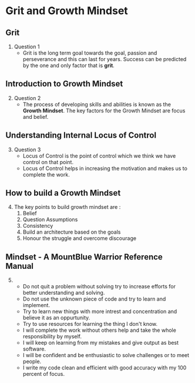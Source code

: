 # Grit and Growth Mindset

## Grit
1. Question 1
   * Grit is the long term goal towards the goal, passion and perseverance and this can last for years. Success can be predicted by the one and only factor that is **grit**.

## Introduction to Growth Mindset
2. Question 2
   * The process of developing skills and abilities is known as the **Growth Mindset**. The key factors for the Growth Mindset are focus and belief.

## Understanding Internal Locus of Control 
3. Question 3
   * Locus of Control is the point of control which we think we have control on that point. 
   * Locus of Control helps in increasing the motivation and makes us to complete the work.

## How to build a Growth Mindset
4.  The key points to build growth mindset are :
    1. Belief
    2. Question Assumptions
    3. Consistency
    4. Build an architecture based on the goals
    5. Honour the struggle and overcome discourage

## Mindset - A MountBlue Warrior Reference Manual
5. 
   * Do not quit a problem without solving try to increase efforts for better understanding and solving.
   * Do not use the unknown piece of code and try to learn and implement.
   * Try to learn new things with more intrest and concentration and believe it as an oppurtunity.
   * Try to use resources for learning the thing I don't know.
   * I will complete the work without others help and take the whole responsibility by myself.
   * I will keep on learning from my mistakes and give output as best software.
   * I will be confident and be enthusiastic to solve challenges or to meet people.
   * I write my code clean and efficient with good accuracy with my 100 percent of focus.